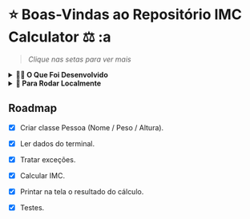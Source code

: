 # ⭐ Boas-Vindas ao Repositório IMC Calculator ⚖️ :a
> *Clique nas setas para ver mais* 
<details>
<summary><strong>👩‍💻 O Que Foi Desenvolvido</strong></summary><br />

Uma calculadora de IMC utilizando somente a linguagem dart. As informações são passadas pelo terminal e o resultado também é impresso no terminal.

Projeto desenvolvido durante o Santander Bootcamp 2023 - Mobile com Flutter.

Tabela usada como referência para o cálculo:

![image](https://github.com/leilaMoraes/imc_calculator/assets/109045940/c48df5b7-d4c8-4fd0-843a-af630da859da)
</details>

<details>
<summary><strong>👀 Para Rodar Localmente</strong></summary><br />

1. Clone o repositório   
  `git clone https://github.com/leilaMoraes/imc_calculator_dart.git`
2. Navegue até a pasta do repositório clonado  
    `cd imc_calculator_dart`
3. Para fazer o cálculo IMC    
  `dart run`
</details>

## Roadmap

- [X] Criar classe Pessoa (Nome / Peso / Altura).
- [X] Ler dados do terminal.
- [x] Tratar exceções.
- [x] Calcular IMC.
- [x] Printar na tela o resultado do cálculo.
- [x] Testes.


